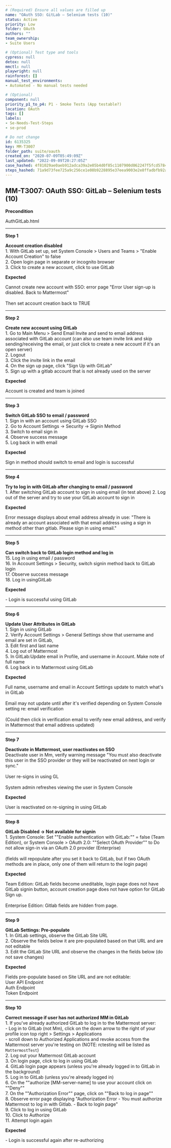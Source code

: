 ```yaml
---
# (Required) Ensure all values are filled up
name: "OAuth SSO: GitLab – Selenium tests (10)"
status: Active
priority: Low
folder: OAuth
authors: ""
team_ownership: 
- Suite Users

# (Optional) Test type and tools
cypress: null
detox: null
mmctl: null
playwright: null
rainforest: []
manual_test_environments: 
- Automated - No manual tests needed

# (Optional)
component: null
priority_p1_to_p4: P1 - Smoke Tests (App testable?)
location: OAuth
tags: []
labels: 
- Se-Needs-Test-Steps
- se-prod

# Do not change
id: 6135325
key: MM-T3007
folder_path: suite/oauth
created_on: "2020-07-09T05:49:09Z"
last_updated: "2022-09-09T20:27:05Z"
case_hashed: 4f81029ae0aeb912adca39a2e05b4d0f85c1107900d062247f5fcd578445323fba02b124fb3edb30bc4dcacbcde40065
steps_hashed: 71a9d73fee725a9c256ce1e08b9228895e37eea9003e2e8ffadbfb92a00c617ea10a93fd1c9e3d9d889e5704d2de6df3
---
```


## MM-T3007: OAuth SSO: GitLab – Selenium tests (10)

**Precondition**

AuthGitLab.html

---

**Step 1**

**Account creation disabled**\
1\. With GitLab set up, set System Console > Users and Teams > "Enable Account Creation" to false\
2\. Open login page in separate or incognito browser\
3\. Click to create a new account, click to use GitLab

**Expected**

Cannot create new account with SSO: error page "Error User sign-up is disabled. Back to Mattermost"\
\
Then set account creation back to TRUE

---

**Step 2**

**Create new account using GitLab**\
1\. Go to Main Menu > Send Email Invite and send to email address associated with GitLab account (can also use team invite link and skip sending/receiving the email, or just click to create a new account if it's an open server)\
2\. Logout\
3\. Click the invite link in the email\
4\. On the sign up page, click "Sign Up with GitLab"\
5\. Sign up with a gitlab account that is not already used on the server

**Expected**

Account is created and team is joined

---

**Step 3**

**Switch GitLab SSO to email / password**\
1\. Sign in with an account using GitLab SSO\
2\. Go to Account Settings -> Security -> Signin Method\
3\. Switch to email sign in\
4\. Observe success message\
5\. Log back in with email

**Expected**

Sign in method should switch to email and login is successful

---

**Step 4**

**Try to log in with GitLab after changing to email / password**\
1\. After switching GitLab account to sign in using email (in test above) 2. Log out of the server and try to use your GitLab account to sign in

**Expected**

Error message displays about email address already in use: "There is already an account associated with that email address using a sign in method other than gitlab. Please sign in using email."

---

**Step 5**

**Can switch back to GitLab login method and log in**\
15\. Log in using email / password\
16\. In Account Settings > Security, switch signin method back to GitLab login\
17\. Observe success message\
18\. Log in usingGitLab

**Expected**

\- Login is successful using GitLab

---

**Step 6**

**Update User Attributes in GitLab**\
1\. Sign in using GitLab\
2\. Verify Account Settings > General Settings show that username and email are set in GitLab,\
3\. Edit first and last name\
4\. Log out of Mattermost\
5\. In GitLab:Update email in Profile, and username in Account. Make note of full name\
6\. Log back in to Mattermost using GitLab

**Expected**

Full name, username and email in Account Settings update to match what's in GitLab\
\
Email may not update until after it's verified depending on System Console setting re: email verification\
\
(Could then click in verification email to verify new email address, and verify in Mattermost that email address updated)

---

**Step 7**

**Deactivate in Mattermost, user reactivates on SSO**\
Deactivate user in Mm, verify warning message "You must also deactivate this user in the SSO provider or they will be reactivated on next login or sync."\
\
User re-signs in using GL\
\
System admin refreshes viewing the user in System Console

**Expected**

User is reactivated on re-signing in using GitLab

---

**Step 8**

**GitLab Disabled -> Not available for signin**\
1\. System Console: Set ""Enable authentication with GitLab:"" = false (Team Edition), or System Console > OAuth 2.0: ""Select OAuth Provider"" to Do not allow sign-in via an OAuth 2.0 provider (Enterprise)\
\
(fields will repopulate after you set it back to GitLab, but if two OAuth methods are in place, only one of them will return to the login page)

**Expected**

Team Edition: GitLab fields become uneditable, login page does not have GitLab signin button, account creation page does not have option for GitLab Sign up.\
\
Enterprise Edition: Gitlab fields are hidden from page.

---

**Step 9**

**GitLab Settings: Pre-populate**\
1\. In GitLab settings, observe the GitLab Site URL\
2\. Observe the fields below it are pre-populated based on that URL and are not editable\
3\. Edit the GitLab Site URL and observe the changes in the fields below (do not save changes)

**Expected**

Fields pre-populate based on Site URL and are not editable:\
User API Endpoint\
Auth Endpoint\
Token Endpoint

---

**Step 10**

**Correct message if user has not authorized MM in GitLab**\
1\. If you've already authorized GitLab to log in to the Mattermost server:\
\- Log in to GitLab (not Mm), click on the down arrow to the right of your profile icon top right > Settings > Applications\
\- scroll down to Authorized Applications and revoke access from the Mattermost server you're testing on (NOTE: rctesting will be listed as `MattermostTest`)\
2\. Log out your Mattermost GitLab account\
3\. On login page, click to log in using GitLab\
4\. GitLab login page appears (unless you're already logged in to GitLab in the background)\
5\. Log in to GitLab (unless you're already logged in)\
6\. On the ""authorize \[MM-server-name] to use your account click on ""Deny""\
7\. On the ""Authorization Error"" page, click on ""Back to log in page""\
8\. Observe error page displaying "Authorization Error - You must authorize Mattermost to log in with Gitlab. - Back to login page"\
9\. Click to log in using GitLab\
10\. Click to Authorize\
11\. Attempt login again

**Expected**

\- Login is successful again after re-authorizing
